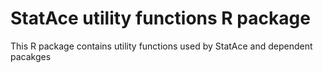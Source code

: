 StatAce utility functions R package
============

This R package contains utility functions used by StatAce and dependent pacakges
